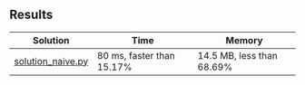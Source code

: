 ## Results
Solution | Time | Memory
---------|------|-------
[solution_naive.py](solution_naive.py) | 80 ms, faster than 15.17% |  14.5 MB, less than 68.69%
